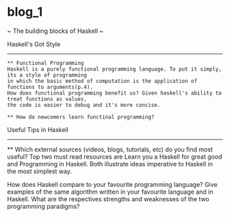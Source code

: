 # blog_1
~ The building blocks of Haskell ~  

   Haskell's Got Style 
   ____________________________________________
    ** Functional Programming 
    Haskell is a purely functional programming language. To put it simply, its a style of programming 
    in which the basic method of computation is the application of functions to arguments(p.4). 
    How does functional programming benefit us? Given haskell's ability to treat functions as values,
    the code is easier to debug and it's more concise. 
  
    ** How do newcomers learn functinal programming?
  
  
  
   Useful Tips in Haskell 
   ____________________________________________
   
   ** Which external sources (videos, blogs, tutorials, etc) do you find most useful?
   Top two must read resources are Learn you a Haskell for great good and Programming in Haskell. 
   Both illustrate ideas imperative to Haskell in the most simplest way. 
   
   
   
   How does Haskell compare to your favourite programming language? Give examples of the same algorithm written in your favourite language and in Haskell. What are    the respectives strengths and weaknesses of the two programming paradigms?
  
